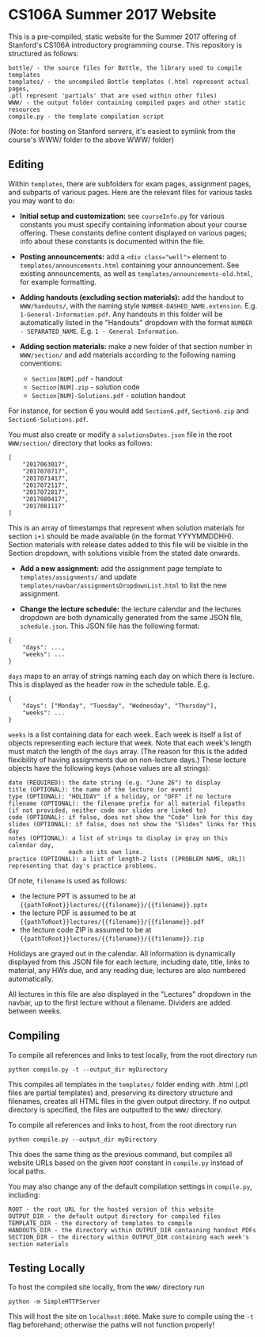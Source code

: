 # CS106A Summer 2017 Website

This is a pre-compiled, static website for the Summer 2017 offering of
Stanford's CS106A introductory programming course.  This repository is structured as
follows:

```
bottle/ - the source files for Bottle, the library used to compile templates
templates/ - the uncompiled Bottle templates (.html represent actual pages,
.ptl represent 'partials' that are used within other files)
WWW/ - the output folder containing compiled pages and other static resources
compile.py - the template compilation script
```

(Note: for hosting on Stanford servers, it's easiest to symlink from the course's WWW/ folder to the above WWW/ folder)

## Editing
Within `templates`, there are subfolders for exam pages, assignment pages, and
subparts of various pages.  Here are the relevant files for various tasks you
may want to do:

- **Initial setup and customization:** see `courseInfo.py` for various constants you must specify containing information about your course offering.  These constants define content displayed on various pages; info about these constants is documented within the file.

- **Posting announcements:** add a `<div class="well">` element to
`templates/announcements.html` containing your announcement.  See existing
announcements, as well as `templates/announcements-old.html`, for example
formatting.

- **Adding handouts (excluding section materials):** add the handout to `WWW/handouts/`, with the
naming style `NUMBER-DASHED_NAME.extension`.  E.g. `1-General-Information.pdf`.
Any handouts in this folder will be automatically listed in the "Handouts"
dropdown with the format `NUMBER - SEPARATED_NAME`.
E.g. `1 - General Information`.

- **Adding section materials:** make a new folder of that section number in `WWW/section/` and add
materials according to the following naming conventions:
	- `Section[NUM].pdf` - handout
	- `Section[NUM].zip` - solution code
	- `Section[NUM]-Solutions.pdf` - solution handout

For instance, for section 6 you would add `Section6.pdf`, `Section6.zip` and `Section6-Solutions.pdf`.

You must also create or modify a `solutionsDates.json` file in the root `WWW/section/` directory that looks as follows:
```
[
	"2017063017",
	"2017070717",
	"2017071417",
	"2017072117",
	"2017072817",
	"2017080417",
	"2017081117"
]
```
This is an array of timestamps that represent when solution materials for section `i+1` should be made available 
(in the format YYYYMMDDHH).  Section materials with release dates added to this file will be visible in the Section 
dropdown, with solutions visible from the stated date onwards.

- **Add a new assignment:** add the assignment page template to
`templates/assignments/` and update
`templates/navbar/assignmentsDropdownList.html` to list the new
assignment.

- **Change the lecture schedule:** the lecture calendar and the lectures
dropdown are both dynamically generated from the same JSON file,
`schedule.json`.  This JSON file has the following format:

```
{
	"days": ...,
	"weeks": ...
}
```

`days` maps to an array of strings naming each day on which there is lecture.
This is displayed as the header row in the schedule table.  E.g.

```
{
	"days": ["Monday", "Tuesday", "Wednesday", "Thursday"],
	"weeks": ...
}
```

`weeks` is a list containing data for each week.  Each week is itself a list of
objects representing each lecture that week.  Note that each week's length must
match the length of the `days` array.  (The reason for this is the added flexibility
of having assignments due on non-lecture days.)  These lecture objects have the following
keys (whose values are all strings):
```
date (REQUIRED): the date string (e.g. "June 26") to display
title (OPTIONAL): the name of the lecture (or event)
type (OPTIONAL): "HOLIDAY" if a holiday, or "OFF" if no lecture
filename (OPTIONAL): the filename prefix for all material filepaths (if not provided, neither code nor slides are linked to)
code (OPTIONAL): if false, does not show the "Code" link for this day
slides (OPTIONAL): if false, does not show the "Slides" links for this day
notes (OPTIONAL): a list of strings to display in gray on this calendar day,
				 each on its own line.
practice (OPTIONAL): a list of length-2 lists ([PROBLEM NAME, URL]) representing that day's practice problems. 
```

Of note, `filename` is used as follows:
- the lecture PPT is assumed to be at ```{{pathToRoot}}lectures/{{filename}}/{{filename}}.pptx```
- the lecture PDF is assumed to be at ```{{pathToRoot}}lectures/{{filename}}/{{filename}}.pdf```
- the lecture code ZIP is assumed to be at ```{{pathToRoot}}lectures/{{filename}}/{{filename}}.zip```

Holidays are grayed out in the calendar.  All
information is dynamically displayed from this JSON file for each lecture,
including date, title, links to material, any HWs due, and any reading due;
lectures are also numbered automatically.

All lectures in this file are also displayed in the "Lectures" dropdown in the
navbar, up to the first lecture without a filename.  Dividers are added between
weeks.


## Compiling
To compile all references and links to test locally, from the root directory run

```
python compile.py -t --output_dir myDirectory
```

This compiles all templates in the `templates/` folder ending with .html (.ptl
files are partial templates) and, preserving its directory structure and
filenames, creates all HTML files in the given output directory.  If no output
directory is specified, the files are outputted to the ```WWW/``` directory.

To compile all references and links to host, from the root directory run

```
python compile.py --output_dir myDirectory
```

This does the same thing as the previous command, but compiles all website URLs
based on the given ```ROOT``` constant in `compile.py` instead of local paths.

You may also change any of the default compilation settings in `compile.py`,
including:

```
ROOT - the root URL for the hosted version of this website
OUTPUT_DIR - the default output directory for compiled files
TEMPLATE_DIR - the directory of templates to compile
HANDOUTS_DIR - the directory within OUTPUT_DIR containing handout PDFs
SECTION_DIR - the directory within OUTPUT_DIR containing each week's section materials
```


## Testing Locally
To host the compiled site locally, from the `WWW/` directory run

`python -m SimpleHTTPServer`

This will host the site on `localhost:8000`.  Make sure to compile using the
`-t` flag beforehand; otherwise the paths will not function properly!

